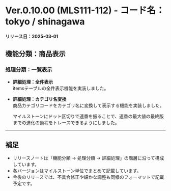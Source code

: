 # Ver.0.10.00 (MLS111-112) - コード名：tokyo / shinagawa
**リリース日：2025-03-01**

## 機能分類：商品表示

### 処理分類：一覧表示

- **詳細処理：全件表示**  
  itemsテーブルの全件表示機能を実装しました。

- **詳細処理：カテゴリ名変換**  
  商品カテゴリコードをカテゴリ名に変換して表示する機能を実装しました。
  
  マイルストーンにドット区切りで連番を振ることで、連番の最大値の最終版までの進化の過程をトレースできるようにしました。

---

## 補足

- リリースノートは「機能分類 → 処理分類 → 詳細処理」の階層に沿って構成しています。
- 各バージョンはマイルストーン単位でまとめて記載しています。
- 今後のリリースでは、不具合修正や細かな調整も同様のフォーマットで記載予定です。
